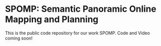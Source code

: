 # SPOMP: Semantic Panoramic Online Mapping and Planning

This is the public code repository for our work SPOMP.  Code and Video coming soon!
